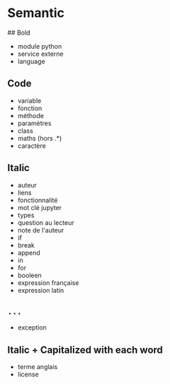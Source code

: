 # Semantic

## Bold
- module python
- service externe
- language

## Code
- variable
- fonction
- méthode
- paramètres
- class
- maths (hors $.*$)
- caractère

## Italic
- auteur
- liens
- fonctionnalité
- mot clé jupyter
- types
- question au lecteur
- note de l'auteur
- if
- break
- append
- in
- for
- booleen
- expression française
- expression latin

## **`...`**
- exception

## Italic + Capitalized with each word
- terme anglais
- license
